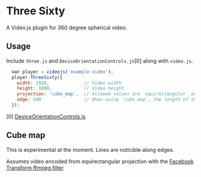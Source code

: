 # Three Sixty

A Video.js plugin for 360 degree spherical video.

## Usage

Include `three.js` and `DeviceOrientationControls.js`[0] along with `video.js`.

```js
  var player = videojs('example-video');
  player.ThreeSixty({
    width: 1920,             // Video width
    height: 1080,            // Video height
    projection: 'cube_map',  // Allowed values are `equirectangular` and `cube_map`
    edge: 540                // When using `cube_map`, the length of the cube edge
  });
```

[0] [DeviceOrientationControls.js](https://github.com/sprice/device-orientation-controls)

## Cube map

This is experimental at the moment. Lines are noticible along edges.

Assumes video encoded from equirectangular projection with the [Facebook Transform ffmpeg filter](https://github.com/facebook/transform)
